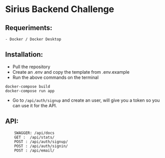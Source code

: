# Sirius Backend Challenge

## Requeriments:

    - Docker / Docker Desktop

## Installation:

- Pull the repository
- Create an .env and copy the template from .env.example
- Run the above commands on the terminal

```
docker-compose build
docker-compose run app
```

- Go to `/api/auth/signup` and create an user, will give you a token so you can use it for the API.

## API:

```
    SWAGGER: /api/docs
    GET :  /api/stats/
    POST : /api/auth/signup/
    POST : /api/auth/signin/
    POST : /api/email/
```
